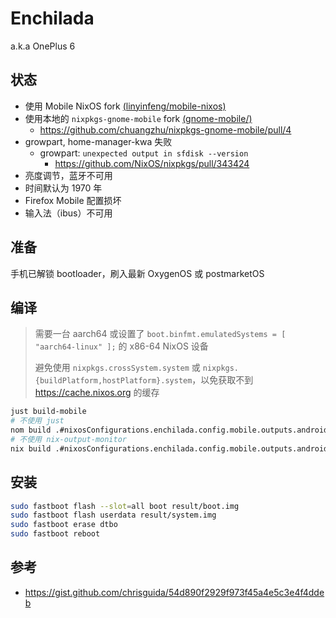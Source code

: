 # Enchilada

a.k.a OnePlus 6

## 状态

- 使用 Mobile NixOS fork [(linyinfeng/mobile-nixos)](https://github.com/linyinfeng/mobile-nixos/tree/development)
- 使用本地的 `nixpkgs-gnome-mobile` fork [(gnome-mobile/)](gnome-mobile/)
  - https://github.com/chuangzhu/nixpkgs-gnome-mobile/pull/4
- growpart, home-manager-kwa 失败
  - growpart: `unexpected output in sfdisk --version`
    - https://github.com/NixOS/nixpkgs/pull/343424
- 亮度调节，蓝牙不可用
- 时间默认为 1970 年
- Firefox Mobile 配置损坏
- 输入法（ibus）不可用

## 准备

手机已解锁 bootloader，刷入最新 OxygenOS 或 postmarketOS

## 编译

> 需要一台 aarch64 或设置了 `boot.binfmt.emulatedSystems = [ "aarch64-linux" ];` 的 x86-64 NixOS 设备
>
> 避免使用 `nixpkgs.crossSystem.system` 或 `nixpkgs.{buildPlatform,hostPlatform}.system`，以免获取不到 https://cache.nixos.org 的缓存

```bash
just build-mobile
# 不使用 just
nom build .#nixosConfigurations.enchilada.config.mobile.outputs.android.android-fastboot-images
# 不使用 nix-output-monitor
nix build .#nixosConfigurations.enchilada.config.mobile.outputs.android.android-fastboot-images
```

## 安装

```bash
sudo fastboot flash --slot=all boot result/boot.img
sudo fastboot flash userdata result/system.img
sudo fastboot erase dtbo
sudo fastboot reboot
```

## 参考

- https://gist.github.com/chrisguida/54d890f2929f973f45a4e5c3e4f4ddeb
